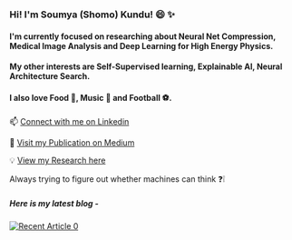 ### Hi! I'm Soumya (Shomo) Kundu! 😄 :sparkles:
#### I'm currently focused on researching about Neural Net Compression, Medical Image Analysis and Deep Learning for High Energy Physics.
#### My other interests are Self-Supervised learning, Explainable AI, Neural Architecture Search.
#### I also love Food :pizza:, Music :musical_keyboard: and Football :soccer:.

📫 [Connect with me on Linkedin](https://www.linkedin.com/in/soumya-snigdha-kundu-84b812183/)

💬 [Visit my Publication on Medium](https://medium.com/data-science-community-srm)

:bulb: [View my Research here](https://www.researchgate.net/profile/Soumya_Kundu9)

Always trying to figure out whether machines can think :question::grey_exclamation:


##### Here is my latest blog - 
<a target="_blank" href="https://github-readme-medium-recent-article.vercel.app/medium/@/0"><img src="https://github-readme-medium-recent-article.vercel.app/medium/@aymuos15/2" alt="Recent Article 0">
  


<!--
**aymuos15/aymuos15** is a ✨ _special_ ✨ repository because its `README.md` (this file) appears on your GitHub profile.

Here are some ideas to get you started:

- 🔭 I’m currently working on ...
- 🌱 I’m currently learning ...
- 👯 I’m looking to collaborate on ...
- 🤔 I’m looking for help with ...

-  How to reach me: ...
-  Pronouns: ...
- ⚡ Fun fact: ...
[![Soumya's github stats](https://github-readme-stats.vercel.app/api?username=aymuos15&count_private=true&show_icons=true&theme=radical&hide_rank=false)](https://github.com/anuraghazra/github-readme-stats)

  [![Top Langs](https://github-readme-stats.vercel.app/api/top-langs/?username=aymuos15)](https://github.com/anuraghazra/github-readme-stats)
-->

